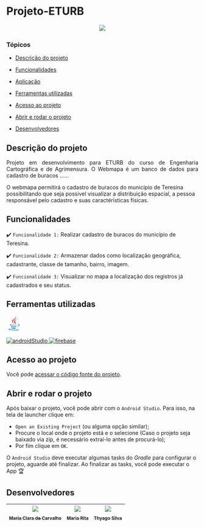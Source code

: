 # Projeto-ETURB
<p align="center">
   <img src="http://img.shields.io/static/v1?label=STATUS&message=EM%20DESENVOLVIMENTO&color=RED&style=for-the-badge" #vitrinedev/>
</p>

### Tópicos 

- [Descrição do projeto](#descrição-do-projeto)

- [Funcionalidades](#funcionalidades)

- [Aplicação](#aplicação)

- [Ferramentas utilizadas](#ferramentas-utilizadas)

- [Acesso ao projeto](#acesso-ao-projeto)

- [Abrir e rodar o projeto](#abrir-e-rodar-o-projeto)

- [Desenvolvedores](#desenvolvedores)

## Descrição do projeto 

<p align="justify">
 Projeto em desenvolvimento para ETURB do curso de Engenharia Cartográfica e de Agrimensura. O Webmapa é um banco de dados para cadastro de buracos ......

O webmapa permitirá o cadastro de buracos do município de Teresina possibilitando que seja possivel visualizar a distribuição espacial, a pessoa responsável pelo cadastro e suas caractéristicas físicas.

</p>

## Funcionalidades

:heavy_check_mark: `Funcionalidade 1:` Realizar cadastro de buracos do município de Teresina.

:heavy_check_mark: `Funcionalidade 2:` Armazenar dados como localização geográfica, cadastrante, classe de tamanho, bairro, imagem.

:heavy_check_mark: `Funcionalidade 3:` Visualizar no mapa a localização dos registros já cadastrados e seu status.



###

## Ferramentas utilizadas

<a href="https://www.java.com" target="_blank"> <img src="https://raw.githubusercontent.com/devicons/devicon/master/icons/java/java-original.svg" alt="java" width="40" height="40"/> </a> 

<a href="https://developer.android.com/studio" target="_blank"> <img src="https://developer.android.com/images/logos/android.svg" alt="androidStudio" width="40" height="40"/> </a> <a href="https://firebase.google.com/?hl=pt" target="_blank"> <img src="https://www.gstatic.com/mobilesdk/160503_mobilesdk/logo/2x/firebase_96dp.png" alt="firebase" width="40" height="40"/> </a>

###


## Acesso ao projeto

Você pode [acessar o código fonte do projeto](https://github.com/).

## Abrir e rodar o projeto

Após baixar o projeto, você pode abrir com o `Android Studio`. Para isso, na tela de launcher clique em:

- `Open an Existing Project` (ou alguma opção similar);
- Procure o local onde o projeto está e o selecione (Caso o projeto seja baixado via zip, é necessário extraí-lo antes de procurá-lo);
- Por fim clique em `OK`.

O `Android Studio` deve executar algumas tasks do *Gradle* para configurar o projeto, aguarde até finalizar. Ao finalizar as tasks, você pode executar o App 🏆 

## Desenvolvedores

| [<img src="https://pt-static.z-dn.net/files/d2f/f7020c7ecdc66f66a981f7285d66ee56.jpg" width=115><br><sub>Maria Clara de Carvalho</sub>](https://github.com/camilafernanda) |  [<img src="https://i.pinimg.com/originals/f4/74/37/f47437938e65e3473d73d63d5e7db3e9.jpg" width=115><br><sub>Maria Rita</sub>](https://github.com/mariaritaS)  |  [<img src="https://pyxis.nymag.com/v1/imgs/c54/8b0/dbe39faeb2d9bdc8a60ef1f54a3bde6a7a-lupin-iii.rsquare.w700.jpg" width=115><br><sub>Thyago Silva</sub>](https://github.com/crovim)  |
| :---: | :---: | :---: 
